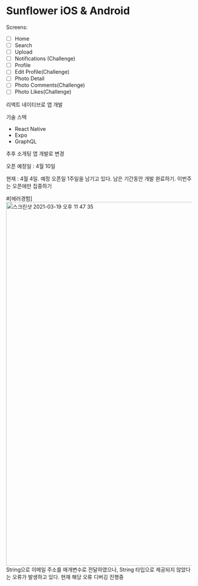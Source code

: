 # Sunflower iOS & Android

Screens:
- [ ] Home
- [ ] Search
- [ ] Upload
- [ ] Notifications (Challenge)
- [ ] Profile
- [ ] Edit Profile(Challenge)
- [ ] Photo Detail
- [ ] Photo Comments(Challenge)
- [ ] Photo Likes(Challenge)

리액트 네이티브로 앱 개발

기술 스택
- React Native
- Expo
- GraphQL

추후 소개팅 앱 개발로 변경 

오픈 예정일 : 4월 10일

현재 : 4월 4일. 예정 오픈일 1주일을 남기고 있다. 남은 기간동안 개발 완료하기.
이번주는 오픈에만 집중하기

#[에러경험]
<img width="987" alt="스크린샷 2021-03-19 오후 11 47 35" src="https://user-images.githubusercontent.com/26863285/111798672-a2922900-890d-11eb-92a0-14540383540b.png">
String으로 이메일 주소를 매개변수로 전달하였으나, String 타입으로 제공되지 않았다는 오류가 발생하고 있다.
현재 해당 오류 디버깅 진행중

